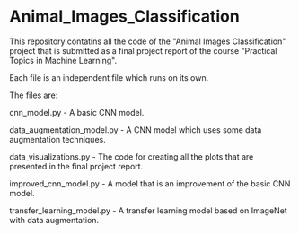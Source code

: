 # Animal_Images_Classification

This repository contatins all the code of the "Animal Images Classification" project that is submitted as a final project report of the course "Practical Topics in Machine Learning".

Each file is an independent file which runs on its own.

The files are:

cnn_model.py - A basic CNN model.

data_augmentation_model.py - A CNN model which uses some data augmentation techniques.

data_visualizations.py - The code for creating all the plots that are presented in the final project report.

improved_cnn_model.py - A model that is an improvement of the basic CNN model.

transfer_learning_model.py - A transfer learning model based on ImageNet with data augmentation.
